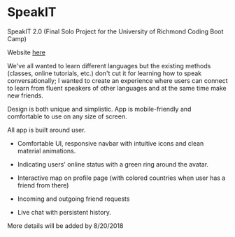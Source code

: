 # SpeakIT

SpeakIT 2.0
(Final Solo Project for the University of Richmond Coding Boot Camp)

Website [here](https://speak-it-2.herokuapp.com/)

We've all wanted to learn different languages but the existing methods (classes, online tutorials, etc.) don't cut it for learning how to speak conversationally; I wanted to create an experience where users can connect to learn from fluent speakers of other languages and at the same time make new friends. 

Design is both unique and simplistic. App is mobile-friendly and comfortable to use on any size of screen.

All app is built around user. 

* Comfortable UI, responsive navbar with intuitive icons and clean material animations.

* Indicating users' online status with a green ring around the avatar.

* Interactive map on profile page (with colored countries when user has a friend from there)

* Incoming and outgoing friend requests

* Live chat with persistent history.


More details will be added by 8/20/2018

